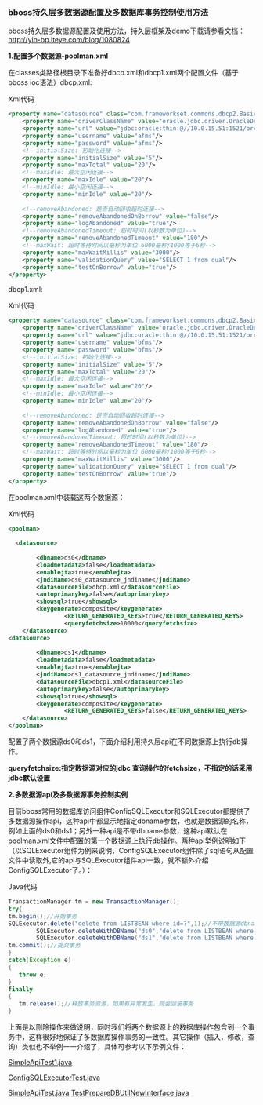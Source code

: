 ### bboss持久层多数据源配置及多数据库事务控制使用方法

bboss持久层多数据源配置及使用方法，持久层框架及demo下载请参看文档：http://yin-bp.iteye.com/blog/1080824

**1.配置多个数据源-poolman.xml**

在classes类路径根目录下准备好dbcp.xml和dbcp1.xml两个配置文件（基于bboss ioc语法）dbcp.xml:

Xml代码

```xml
<property name="datasource" class="com.frameworkset.commons.dbcp2.BasicDataSource">  
    <property name="driverClassName" value="oracle.jdbc.driver.OracleDriver"/>    
    <property name="url" value="jdbc:oracle:thin:@//10.0.15.51:1521/orcl"/>    
    <property name="username" value="afms"/>    
    <property name="password" value="afms"/>    
    <!--initialSize: 初始化连接-->    
    <property name="initialSize" value="5"/>    
    <property name="maxTotal" value="20"/>    
    <!--maxIdle: 最大空闲连接-->    
    <property name="maxIdle" value="20"/>    
    <!--minIdle: 最小空闲连接-->    
    <property name="minIdle" value="20"/>    
  
    <!--removeAbandoned: 是否自动回收超时连接-->    
    <property name="removeAbandonedOnBorrow" value="false"/>  
    <property name="logAbandoned" value="true"/>  
    <!--removeAbandonedTimeout: 超时时间(以秒数为单位)-->    
    <property name="removeAbandonedTimeout" value="180"/>    
    <!--maxWait: 超时等待时间以毫秒为单位 6000毫秒/1000等于6秒-->    
    <property name="maxWaitMillis" value="3000"/>    
    <property name="validationQuery" value="SELECT 1 from dual"/>     
    <property name="testOnBorrow" value="true"/>   
</property>  
```

dbcp1.xml:

Xml代码

```xml
<property name="datasource" class="com.frameworkset.commons.dbcp2.BasicDataSource">  
    <property name="driverClassName" value="oracle.jdbc.driver.OracleDriver"/>    
    <property name="url" value="jdbc:oracle:thin:@//10.0.15.51:1521/orcl"/>    
    <property name="username" value="bfms"/>    
    <property name="password" value="bfms"/>    
    <!--initialSize: 初始化连接-->    
    <property name="initialSize" value="5"/>    
    <property name="maxTotal" value="20"/>    
    <!--maxIdle: 最大空闲连接-->    
    <property name="maxIdle" value="20"/>    
    <!--minIdle: 最小空闲连接-->    
    <property name="minIdle" value="20"/>    
  
    <!--removeAbandoned: 是否自动回收超时连接-->    
    <property name="removeAbandonedOnBorrow" value="false"/>  
    <property name="logAbandoned" value="true"/>  
    <!--removeAbandonedTimeout: 超时时间(以秒数为单位)-->    
    <property name="removeAbandonedTimeout" value="180"/>    
    <!--maxWait: 超时等待时间以毫秒为单位 6000毫秒/1000等于6秒-->    
    <property name="maxWaitMillis" value="3000"/>    
    <property name="validationQuery" value="SELECT 1 from dual"/>     
    <property name="testOnBorrow" value="true"/>   
</property>  
```

在poolman.xml中装载这两个数据源：

Xml代码 

```xml
<poolman>  
  
  <datasource>  
  
        <dbname>ds0</dbname>  
        <loadmetadata>false</loadmetadata>  
        <enablejta>true</enablejta>  
        <jndiName>ds0_datasource_jndiname</jndiName>  
        <datasourceFile>dbcp.xml</datasourceFile>  
        <autoprimarykey>false</autoprimarykey>  
        <showsql>true</showsql>  
        <keygenerate>composite</keygenerate>  
                <RETURN_GENERATED_KEYS>true</RETURN_GENERATED_KEYS>  
                <queryfetchsize>10000</queryfetchsize>  
    </datasource>  
<datasource>  
  
        <dbname>ds1</dbname>  
        <loadmetadata>false</loadmetadata>  
        <enablejta>true</enablejta>  
        <jndiName>ds1_datasource_jndiname</jndiName>  
        <datasourceFile>dbcp1.xml</datasourceFile>  
        <autoprimarykey>false</autoprimarykey>  
        <showsql>true</showsql>  
        <keygenerate>composite</keygenerate>  
                <RETURN_GENERATED_KEYS>false</RETURN_GENERATED_KEYS>  
    </datasource>  
</poolman>  
```

  配置了两个数据源ds0和ds1，下面介绍利用持久层api在不同数据源上执行db操作。

**queryfetchsize:指定数据源对应的jdbc 查询操作的fetchsize，不指定的话采用jdbc默认设置**

**2.多数据源api及多数据源事务控制实例**

目前bboss常用的数据库访问组件ConfigSQLExecutor和SQLExecutor都提供了多数据源操作api，这种api中都显示地指定dbname参数，也就是数据源的名称，例如上面的ds0和ds1；另外一种api是不带dbname参数，这种api默认在poolman.xml文件中配置的第一个数据源上执行db操作。两种api举例说明如下（以SQLExecutor组件为例来说明，ConfigSQLExecutor组件除了sql语句从配置文件中读取外,它的api与SQLExecutor组件api一致，就不额外介绍ConfigSQLExecutor了。）：  

Java代码

```java
TransactionManager tm = new TransactionManager();  
try{  
tm.begin();//开始事务  
SQLExecutor.delete("delete from LISTBEAN where id=?",1);//不带数据源dbname的api，默认在第一个数据源上执行db操作，也就是ds0数据源。  
        SQLExecutor.deleteWithDBName("ds0","delete from LISTBEAN where id=?",1);//显示指定db操作在ds0数据源上操作  
        SQLExecutor.deleteWithDBName("ds1","delete from LISTBEAN where id=?",1);//显示指定db操作在ds1数据源上操作  
tm.commit();//提交事务  
}  
catch(Exception e)  
{  
   throw e;  
}  
finally  
{  
   tm.release();//释放事务资源，如果有异常发生，则会回滚事务  
}  
```

上面是以删除操作来做说明，同时我们将两个数据源上的数据库操作包含到一个事务中，这样很好地保证了多数据库操作事务的一致性。其它操作（插入，修改，查询）类似也不举例一一介绍了，具体可参考以下示例文件：

[SimpleApiTest1.java](https://github.com/bbossgroups/bbossgroups-3.5/blob/master/bboss-persistent/test/com/frameworkset/sqlexecutor/SimpleApiTest1.java)

[ConfigSQLExecutorTest.java](https://github.com/bbossgroups/bbossgroups-3.5/blob/master/bboss-persistent/test/com/frameworkset/sqlexecutor/ConfigSQLExecutorTest.java)

[SimpleApiTest.java](https://github.com/bbossgroups/bbossgroups-3.5/blob/master/bboss-persistent/test/com/frameworkset/sqlexecutor/SimpleApiTest.java)
[TestPrepareDBUtilNewInterface.java](https://github.com/bbossgroups/bbossgroups-3.5/blob/master/bboss-persistent/test/com/frameworkset/common/TestPrepareDBUtilNewInterface.java)